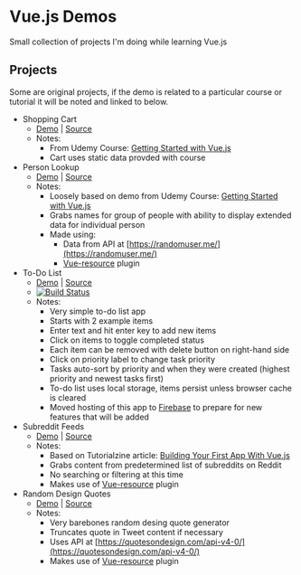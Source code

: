 # Vue.js Demos
Small collection of projects I'm doing while learning Vue.js

## Projects
Some are original projects, if the demo is related to a particular course or
tutorial it will be noted and linked to below.

* Shopping Cart
  * [Demo](https://vuejs.mikesprague.me/shopping-cart/) | [Source](https://github.com/mikesprague/vuejs-shopping-cart)
  * Notes:
    * From Udemy Course: [Getting Started with Vue.js](https://www.udemy.com/getting-started-with-vuejs/)
    * Cart uses static data provded with course
* Person Lookup
  * [Demo](https://vuejs.mikesprague.me/person-lookup/) | [Source](https://github.com/mikesprague/vuejs-person-lookup)
  * Notes:
    * Loosely based on demo from Udemy Course: [Getting Started with Vue.js](https://www.udemy.com/getting-started-with-vuejs/)
    * Grabs names for group of people with ability to display extended data for individual person
    * Made using:
      * Data from API at [https://randomuser.me/](https://randomuser.me/)
      * [Vue-resource](https://github.com/vuejs/vue-resource) plugin
* To-Do List
  * [Demo](https://todo-list.mikesprague.me) | [Source](https://github.com/mikesprague/vuejs-todo-list)
  * [![Build Status](https://travis-ci.org/mikesprague/vuejs-todo-list.svg?branch=master)](https://travis-ci.org/mikesprague/vuejs-todo-list)
  * Notes:
    * Very simple to-do list app
    * Starts with 2 example items
    * Enter text and hit enter key to add new items
    * Click on items to toggle completed status
    * Each item can be removed with delete button on right-hand side
    * Click on priority label to change task priority
    * Tasks auto-sort by priority and when they were created (highest priority and newest tasks first)
    * To-do list uses local storage, items persist unless browser cache is cleared
    * Moved hosting of this app to [Firebase](https://firebase.google.com) to prepare for new features that will be added
* Subreddit Feeds
  * [Demo](https://vuejs.mikesprague.me/subreddit-feeds/) | [Source](https://github.com/mikesprague/vuejs-subreddit-feeds)
  * Notes:
    * Based on Tutorialzine article: [Building Your First App With Vue.js](http://tutorialzine.com/2016/08/building-your-first-app-with-vue-js/)
    * Grabs content from predetermined list of subreddits on Reddit
    * No searching or filtering at this time
    * Makes use of [Vue-resource](https://github.com/vuejs/vue-resource) plugin
* Random Design Quotes
  * [Demo](https://vuejs.mikesprague.me/design-quotes/) | [Source](https://github.com/mikesprague/vuejs-design-quotes)
  * Notes:
    * Very barebones random desing quote generator
    * Truncates quote in Tweet content if necessary
    * Uses API at [https://quotesondesign.com/api-v4-0/](https://quotesondesign.com/api-v4-0/)
    * Makes use of [Vue-resource](https://github.com/vuejs/vue-resource) plugin

